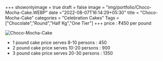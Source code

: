 +++
showonlyimage = true
draft = false
image = "img/portfolio/Choco-Mocha-Cake.WEBP"
date ="2022-08-07T16:14:29+05:30"
title = "Choco-Mocha-Cake"
categories = "Celebration Cakes"
Tags = ["Chocolate","Round","Half Kg","One Tier"]
+++
price : ₹450 per pound
<!--more-->
![Choco-Mocha-Cake](/img/portfolio/Choco-Mocha-Cake.WEBP)
* 1 pound cake price serves 8-10 persons : 450
* 2 pound cake price serves 10-20 persons : 900
* 3 pound cake price serves 20-30 persons : 1350
